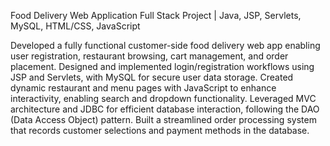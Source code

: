 Food Delivery Web Application
Full Stack Project | Java, JSP, Servlets, MySQL, HTML/CSS, JavaScript

Developed a fully functional customer-side food delivery web app enabling user registration, restaurant browsing, cart management, and order placement.
Designed and implemented login/registration workflows using JSP and Servlets, with MySQL for secure user data storage.
Created dynamic restaurant and menu pages with JavaScript to enhance interactivity, enabling search and dropdown functionality.
Leveraged MVC architecture and JDBC for efficient database interaction, following the DAO (Data Access Object) pattern.
Built a streamlined order processing system that records customer selections and payment methods in the database.
